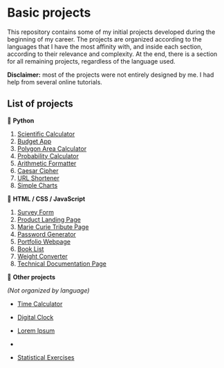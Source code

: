 # Basic projects

This repository contains some of my initial projects developed during the beginning of my career. The projects are organized according to the languages that I have the most affinity with, and inside each section, according to their relevance and complexity. At the end, there is a section for all remaining projects, regardless of the language used.

**Disclaimer:** most of the projects were not entirely designed by me. I had help from several online tutorials.

## List of projects

:small_blue_diamond: **Python**
1. [Scientific Calculator](https://github.com/math-reis/basic-projects/tree/main/scientific-calculator)
2. [Budget App](https://github.com/math-reis/basic-projects/tree/main/budget-app)
3. [Polygon Area Calculator](https://github.com/math-reis/basic-projects/tree/main/polygon-area-calculator) 
4. [Probability Calculator](https://github.com/math-reis/basic-projects/tree/main/probability-calculator) 
5. [Arithmetic Formatter](https://github.com/math-reis/basic-projects/tree/main/arithmetic-formatter)
6. [Caesar Cipher](https://github.com/math-reis/basic-projects/tree/main/caesar-cipher)
7. [URL Shortener](https://github.com/math-reis/basic-projects/tree/main/URL-shortener)
8. [Simple Charts](https://github.com/math-reis/basic-projects/tree/main/simple-charts)

:small_blue_diamond: **HTML / CSS / JavaScript**
1. [Survey Form](https://github.com/math-reis/basic-projects/tree/main/survey-form)
2. [Product Landing Page](https://github.com/math-reis/basic-projects/tree/main/product-landing-page)
3. [Marie Curie Tribute Page](https://github.com/math-reis/basic-projects/tree/main/marie-curie-tribute-page)
4. [Password Generator](https://github.com/math-reis/basic-projects/tree/main/password-generator)
5. [Portfolio Webpage](https://github.com/math-reis/basic-projects/tree/main/portfolio-webpage)
6. [Book List](https://github.com/math-reis/basic-projects/tree/main/book-list)
7. [Weight Converter](https://github.com/math-reis/basic-projects/tree/main/weight-converter)
8. [Technical Documentation Page](https://github.com/math-reis/basic-projects/tree/main/technical-documentation-page)

:small_orange_diamond: **Other projects** 

*(Not organized by language)*

* [Time Calculator](https://github.com/math-reis/basic-projects/tree/main/time-calculator)
* [Digital Clock](https://github.com/math-reis/basic-projects/tree/main/digital-clock)
* [Lorem Ipsum](https://github.com/math-reis/basic-projects/tree/main/lorem-ipsum)
* 

* [Statistical Exercises](https://github.com/math-reis/basic-projects/tree/main/statistical-exercises)


